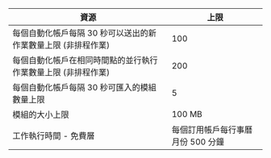 資源|上限
---|---
每個自動化帳戶每隔 30 秒可以送出的新作業數量上限 (非排程作業)|100
每個自動化帳戶在相同時間點的並行執行作業數量上限 (非排程作業)|200
每個自動化帳戶每隔 30 秒可匯入的模組數量上限|5
模組的大小上限|100 MB
工作執行時間 - 免費層|每個訂用帳戶每行事曆月份 500 分鐘
